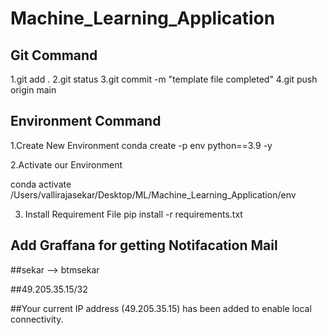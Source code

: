 # Machine_Learning_Application

## Git Command
1.git add .
2.git status
3.git commit -m "template file completed"
4.git push origin main

## Environment Command

1.Create New Environment
conda create -p env python==3.9 -y

2.Activate our Environment 

conda activate /Users/vallirajasekar/Desktop/ML/Machine_Learning_Application/env

3. Install Requirement File 
pip install -r requirements.txt

## Add Graffana for getting Notifacation Mail 
##sekar --> btmsekar

##49.205.35.15/32

##Your current IP address (49.205.35.15) has been added to enable local connectivity.